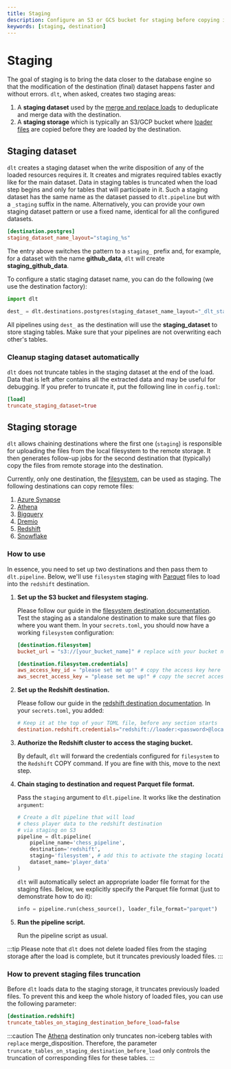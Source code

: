 ```yaml
---
title: Staging
description: Configure an S3 or GCS bucket for staging before copying into the destination
keywords: [staging, destination]
---
```

# Staging

The goal of staging is to bring the data closer to the database engine so that the modification of the destination (final) dataset happens faster and without errors. `dlt`, when asked, creates two staging areas:
1. A **staging dataset** used by the [merge and replace loads](../general-usage/incremental-loading.md#merge-incremental-loading) to deduplicate and merge data with the destination.
2. A **staging storage** which is typically an S3/GCP bucket where [loader files](file-formats/) are copied before they are loaded by the destination.

## Staging dataset
`dlt` creates a staging dataset when the write disposition of any of the loaded resources requires it. It creates and migrates required tables exactly like for the main dataset. Data in staging tables is truncated when the load step begins and only for tables that will participate in it.
Such a staging dataset has the same name as the dataset passed to `dlt.pipeline` but with a `_staging` suffix in the name. Alternatively, you can provide your own staging dataset pattern or use a fixed name, identical for all the configured datasets.
```toml
[destination.postgres]
staging_dataset_name_layout="staging_%s"
```
The entry above switches the pattern to a `staging_` prefix and, for example, for a dataset with the name **github_data**, `dlt` will create **staging_github_data**.

To configure a static staging dataset name, you can do the following (we use the destination factory):
```py
import dlt

dest_ = dlt.destinations.postgres(staging_dataset_name_layout="_dlt_staging")
```
All pipelines using `dest_` as the destination will use the **staging_dataset** to store staging tables. Make sure that your pipelines are not overwriting each other's tables.

### Cleanup staging dataset automatically
`dlt` does not truncate tables in the staging dataset at the end of the load. Data that is left after contains all the extracted data and may be useful for debugging.
If you prefer to truncate it, put the following line in `config.toml`:

```toml
[load]
truncate_staging_dataset=true
```

## Staging storage
`dlt` allows chaining destinations where the first one (`staging`) is responsible for uploading the files from the local filesystem to the remote storage. It then generates follow-up jobs for the second destination that (typically) copy the files from remote storage into the destination.

Currently, only one destination, the [filesystem](destinations/filesystem.md), can be used as staging. The following destinations can copy remote files:

1. [Azure Synapse](destinations/synapse#staging-support)
2. [Athena](destinations/athena#staging-support)
3. [Bigquery](destinations/bigquery.md#staging-support)
4. [Dremio](destinations/dremio#staging-support)
5. [Redshift](destinations/redshift.md#staging-support)
6. [Snowflake](destinations/snowflake.md#staging-support)

### How to use
In essence, you need to set up two destinations and then pass them to `dlt.pipeline`. Below, we'll use `filesystem` staging with [Parquet](./file-formats/parquet) files to load into the `redshift` destination.

1. **Set up the S3 bucket and filesystem staging.**

    Please follow our guide in the [filesystem destination documentation](destinations/filesystem.md). Test the staging as a standalone destination to make sure that files go where you want them. In your `secrets.toml`, you should now have a working `filesystem` configuration:
    ```toml
    [destination.filesystem]
    bucket_url = "s3://[your_bucket_name]" # replace with your bucket name

    [destination.filesystem.credentials]
    aws_access_key_id = "please set me up!" # copy the access key here
    aws_secret_access_key = "please set me up!" # copy the secret access key here
    ```

2. **Set up the Redshift destination.**

    Please follow our guide in the [redshift destination documentation](destinations/redshift.md). In your `secrets.toml`, you added:
    ```toml
    # Keep it at the top of your TOML file, before any section starts
    destination.redshift.credentials="redshift://loader:<password>@localhost/dlt_data?connect_timeout=15"
    ```

3. **Authorize the Redshift cluster to access the staging bucket.**

    By default, `dlt` will forward the credentials configured for `filesystem` to the `Redshift` COPY command. If you are fine with this, move to the next step.

4. **Chain staging to destination and request Parquet file format.**

    Pass the `staging` argument to `dlt.pipeline`. It works like the destination `argument`:
    ```py
    # Create a dlt pipeline that will load
    # chess player data to the redshift destination
    # via staging on S3
    pipeline = dlt.pipeline(
        pipeline_name='chess_pipeline',
        destination='redshift',
        staging='filesystem', # add this to activate the staging location
        dataset_name='player_data'
    )
    ```
    `dlt` will automatically select an appropriate loader file format for the staging files. Below, we explicitly specify the Parquet file format (just to demonstrate how to do it):
    ```py
    info = pipeline.run(chess_source(), loader_file_format="parquet")
    ```

5. **Run the pipeline script.**

    Run the pipeline script as usual.

:::tip
Please note that `dlt` does not delete loaded files from the staging storage after the load is complete, but it truncates previously loaded files.
:::

### How to prevent staging files truncation

Before `dlt` loads data to the staging storage, it truncates previously loaded files. To prevent this and keep the whole history of loaded files, you can use the following parameter:

```toml
[destination.redshift]
truncate_tables_on_staging_destination_before_load=false
```

:::caution
The [Athena](destinations/athena#staging-support) destination only truncates non-iceberg tables with `replace` merge_disposition.
Therefore, the parameter `truncate_tables_on_staging_destination_before_load` only controls the truncation of corresponding files for these tables.
:::

